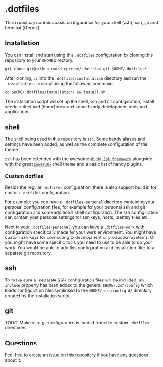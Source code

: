 # .dotfiles

This repository contains basic configuration for your shell (zsh), ssh, git and terminal (iTerm2).

## Installation

You can install and start using this `.dotfiles` configuration by cloning this repository to your `$HOME` directory.

```
git clone git@github.com:djcprinse/.dotfiles.git $HOME/.dotfiles/
```

After cloning, `cd` into the `.dotfiles/installation` directory and run the `.installation.sh` script using the
following command.

```
cd $HOME/.dotfiles/installation/ && install.sh
```

The installation script will set up the shell, ssh and git configuration, install xcode-select and (home)brew and some
handy development tools and applications.

## shell

The shell being used in this repository is `zsh`. Some handy aliases and settings have been added, as well as the
complete configuration of the theme.

`zsh` has been extended with the awesome [`Oh My Zsh framework`](https://github.com/ohmyzsh/ohmyzsh/) alongside with the
great [`power10k`](https://github.com/romkatv/powerlevel10k) shell theme and a basic list of handy plugins.

### Custom dotfiles

Beside the regular `.dotfiles` configuration, there is also support build in for custom `.dotfiles` configuration.

For example: you can have a `.dotfiles-personal` directory containing your personal configuration files, for example for
your personal ssh and git configuration and some additional shell configuration. The ssh configuration can contain your
personal settings for ssh keys, hosts, identity files etc.

Next to your `.dotfiles-personal`, you can have a `.dotfiles-work` with configuration specifically made for your work
environment. You might have custom ssh keys for connecting to development or production systems. Or you might have some
specific tools you need to use to be able to do your work. You would be able to add this configuration and installation
files to a separate git repository.

## ssh

To make sure all separate SSH configuration files will be included, an `Include` property has been added to the general
`$HOME/.zsh/config` which loads configuration files symlinked to the `$HOME/.ssh/config.d/` directory created by the
installation script.

## git

TODO: Make sure git configuration is loaded from the custom `.dotfiles` directories.

## Questions

Feel free to create an issue on this repository if you have any questions about it.
